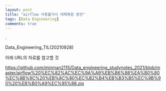 ```yaml
---
layout: post
title: "airflow 사용불가시 대체복원 방안"
tags: [Data Engineering]
comments: true
---
```


.

Data_Engineering_TIL(20210928)

아래 URL의 자료를 참고할 것

https://github.com/minman2115/Data_engineering_studynotes_2021/blob/master/airflow%20%EC%82%AC%EC%9A%A9%EB%B6%88%EA%B0%80%EC%8B%9C%20%EB%8C%80%EC%B2%B4%EB%B3%B5%EC%9B%90%20%EB%B0%A9%EC%95%88.zip